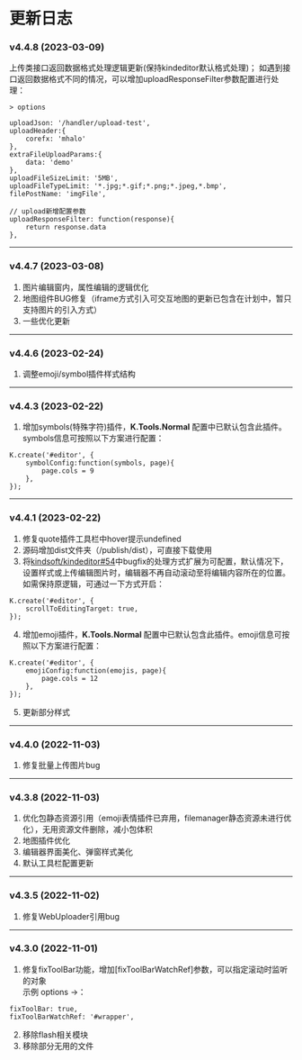 
# 更新日志
### v4.4.8 (2023-03-09)  
上传类接口返回数据格式处理逻辑更新(保持kindeditor默认格式处理)； 
如遇到接口返回数据格式不同的情况，可以增加uploadResponseFilter参数配置进行处理：
```
> options 

uploadJson: '/handler/upload-test',
uploadHeader:{
    corefx: 'mhalo'
},
extraFileUploadParams:{
    data: 'demo'
},
uploadFileSizeLimit: '5MB',
uploadFileTypeLimit: '*.jpg;*.gif;*.png;*.jpeg,*.bmp',
filePostName: 'imgFile',

// upload新增配置参数
uploadResponseFilter: function(response){
    return response.data
},
```

---
### v4.4.7 (2023-03-08)  
1. 图片编辑窗内，属性编辑的逻辑优化 
2. 地图组件BUG修复（iframe方式引入可交互地图的更新已包含在计划中，暂只支持图片的引入方式） 
3. 一些优化更新 

---
### v4.4.6 (2023-02-24)
1. 调整emoji/symbol插件样式结构

---
### v4.4.3 (2023-02-22)  
1. 增加symbols(特殊字符)插件，**K.Tools.Normal** 配置中已默认包含此插件。symbols信息可按照以下方案进行配置：
```
K.create('#editor', {
    symbolConfig:function(symbols, page){
        page.cols = 9
    },
});
```

---
### v4.4.1 (2023-02-22)  
1. 修复quote插件工具栏中hover提示undefined
2. 源码增加dist文件夹（/publish/dist），可直接下载使用
3. 将[kindsoft/kindeditor#54](https://github.com/kindsoft/kindeditor/issues/54)中bugfix的处理方式扩展为可配置，默认情况下，设置样式或上传编辑图片时，编辑器不再自动滚动至将编辑内容所在的位置。如需保持原逻辑，可通过一下方式开启：
```
K.create('#editor', {
    scrollToEditingTarget: true,
});
```
4. 增加emoji插件，**K.Tools.Normal** 配置中已默认包含此插件。emoji信息可按照以下方案进行配置：
```
K.create('#editor', {
    emojiConfig:function(emojis, page){
        page.cols = 12
    },
});
```
5. 更新部分样式

---
### v4.4.0 (2022-11-03)  
1. 修复批量上传图片bug

---
### v4.3.8 (2022-11-03)  
1. 优化包静态资源引用（emoji表情插件已弃用，filemanager静态资源未进行优化），无用资源文件删除，减小包体积
2. 地图插件优化
3. 编辑器界面美化、弹窗样式美化
4. 默认工具栏配置更新

---
### v4.3.5 (2022-11-02)  
1. 修复WebUploader引用bug

---
### v4.3.0 (2022-11-01)  
1. 修复fixToolBar功能，增加[fixToolBarWatchRef]参数，可以指定滚动时监听的对象  
示例 options ->：
```
fixToolBar: true,
fixToolBarWatchRef: '#wrapper',
```

2. 移除flash相关模块
3. 移除部分无用的文件
